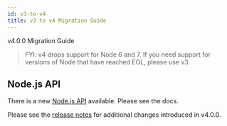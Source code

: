 ```yaml
---
id: v3-to-v4
title: v3 to v4 Migration Guide
---
```


v4.0.0 Migration Guide

> FYI: v4 drops support for Node 6 and 7. If you need support for versions of Node that have reached EOL, please use v3.

## Node.js API

There is a new [Node.js API](api.md) available. Please see the docs.

Please see the [release notes](https://github.com/tclindner/npm-package-json-lint/releases/tag/v4.0.0) for additional changes introduced in v4.0.0.
